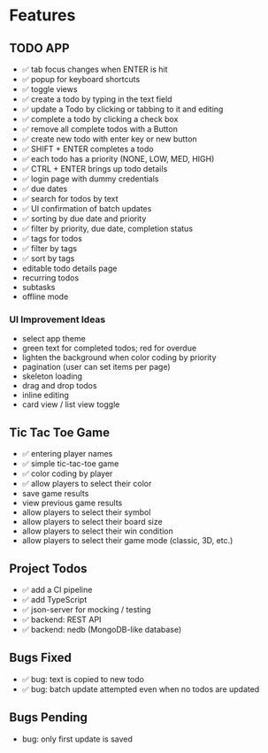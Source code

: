 # Features

## TODO APP

- ✅ tab focus changes when ENTER is hit
- ✅ popup for keyboard shortcuts
- ✅ toggle views
- ✅ create a todo by typing in the text field
- ✅ update a Todo by clicking or tabbing to it and editing
- ✅ complete a todo by clicking a check box
- ✅ remove all complete todos with a Button
- ✅ create new todo with enter key or new button
- ✅ SHIFT + ENTER completes a todo
- ✅ each todo has a priority (NONE, LOW, MED, HIGH)
- ✅ CTRL + ENTER brings up todo details
- ✅ login page with dummy credentials
- ✅ due dates
- ✅ search for todos by text
- ✅ UI confirmation of batch updates
- ✅ sorting by due date and priority
- ✅ filter by priority, due date, completion status
- ✅ tags for todos
- ✅ filter by tags
- ✅ sort by tags
- editable todo details page
- recurring todos
- subtasks
- offline mode

### UI Improvement Ideas

- select app theme
- green text for completed todos; red for overdue
- lighten the background when color coding by priority
- pagination (user can set items per page)
- skeleton loading
- drag and drop todos
- inline editing
- card view / list view toggle

## Tic Tac Toe Game

- ✅ entering player names
- ✅ simple tic-tac-toe game
- ✅ color coding by player
- ✅ allow players to select their color
- save game results
- view previous game results
- allow players to select their symbol
- allow players to select their board size
- allow players to select their win condition
- allow players to select their game mode (classic, 3D, etc.)

## Project Todos

- ✅ add a CI pipeline
- ✅ add TypeScript
- ✅ json-server for mocking / testing
- ✅ backend: REST API
- ✅ backend: nedb (MongoDB-like database)

## Bugs Fixed

- ✅ bug: text is copied to new todo
- ✅ bug: batch update attempted even when no todos are updated

## Bugs Pending

- bug: only first update is saved
